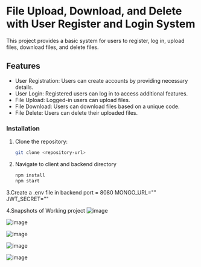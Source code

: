 # File Upload, Download, and Delete with User Register and Login System

This project provides a basic system for users to register, log in, upload files, download files, and delete files.

## Features

- User Registration: Users can create accounts by providing necessary details.
- User Login: Registered users can log in to access additional features.
- File Upload: Logged-in users can upload files.
- File Download: Users can download files based on a unique code.
- File Delete: Users can delete their uploaded files.

### Installation

1. Clone the repository:

   ```bash
   git clone <repository-url>
2. Navigate to client and backend directory
   ```bash
   npm install
   npm start

3.Create a .env file in backend
   port = 8080
   MONGO_URL=""
   JWT_SECRET=""

4.Snapshots of Working project
![image](https://github.com/shubhambhor1999/FileUploadDownloadMern/assets/43696697/36cdaa06-0e13-46b1-bc0b-a56149a1eb7a)

![image](https://github.com/shubhambhor1999/FileUploadDownloadMern/assets/43696697/471fe38d-cdd3-47ed-9cd5-ee2f8cfa412d)

![image](https://github.com/shubhambhor1999/FileUploadDownloadMern/assets/43696697/dee3f89f-2b4f-4f1c-80d2-1e89a5a92056)

![image](https://github.com/shubhambhor1999/FileUploadDownloadMern/assets/43696697/b5161b2a-ca15-4851-a761-93346ff2b9a5)

![image](https://github.com/shubhambhor1999/FileUploadDownloadMern/assets/43696697/3c779618-2ac9-4b59-a13f-97bb884f4821)
